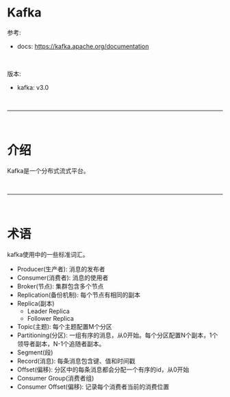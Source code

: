 # Kafka


参考:

- docs: <https://kafka.apache.org/documentation>

<br/>

版本:

- kafka: v3.0


<br/>

---

<!--more-->

<br/>

# 介绍

Kafka是一个分布式流式平台。





<br/>

---

<br/>





# 术语

kafka使用中的一些标准词汇。

- Producer(生产者): 消息的发布者
- Consumer(消费者): 消息的使用者
- Broker(节点): 集群包含多个节点
- Replication(备份机制): 每个节点有相同的副本
- Replica(副本)
  - Leader Replica
  - Follower Replica
- Topic(主题): 每个主题配置M个分区
- Partitioning(分区): 一组有序的消息，从0开始。每个分区配置N个副本，1个领导者副本，N-1个追随者副本。
- Segment(段)
- Record(消息): 每条消息包含键、值和时间戳
- Offset(偏移): 分区中的每条消息都会分配一个有序的id，从0开始
- Consumer Group(消费者组)
- Consumer Offset(偏移): 记录每个消费者当前的消费位置








































